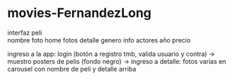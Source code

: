 # movies-FernandezLong


interfaz 
	peli	
	nombre
	foto home
	fotos detalle
	genero
	info
	actores
	año
	precio





ingreso a la app: login (botón a registro tmb, valida usuario y contra) -> muestro posters de pelis (fondo negro) ->
 ingreso a detalle: fotos varias en carousel con nombre de peli y detalle arriba